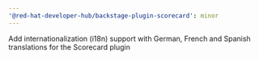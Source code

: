 ```yaml
---
'@red-hat-developer-hub/backstage-plugin-scorecard': minor
---
```


Add internationalization (i18n) support with German, French and Spanish translations for the Scorecard plugin
